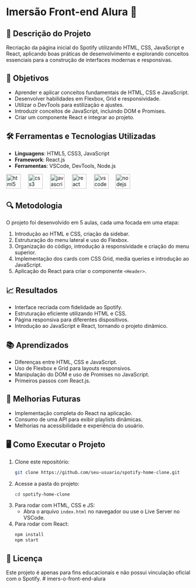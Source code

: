 # Imersão Front-end Alura 🚀  

## 📜 Descrição do Projeto  
Recriação da página inicial do Spotify utilizando HTML, CSS, JavaScript e React, aplicando boas práticas de desenvolvimento e explorando conceitos essenciais para a construção de interfaces modernas e responsivas.

## 🎯 Objetivos  
- Aprender e aplicar conceitos fundamentais de HTML, CSS e JavaScript.  
- Desenvolver habilidades em Flexbox, Grid e responsividade.  
- Utilizar o DevTools para estilização e ajustes.  
- Introduzir conceitos de JavaScript, incluindo DOM e Promises.  
- Criar um componente React e integrar ao projeto.  

## 🛠 Ferramentas e Tecnologias Utilizadas  
- **Linguagens**: HTML5, CSS3, JavaScript  
- **Framework**: React.js  
- **Ferramentas**: VSCode, DevTools, Node.js  

<div align="left">
  <img src="https://cdn.jsdelivr.net/gh/devicons/devicon/icons/html5/html5-original.svg" height="40" alt="html5 logo"  />
  <img width="12" />
  <img src="https://cdn.jsdelivr.net/gh/devicons/devicon/icons/css3/css3-original.svg" height="40" alt="css3 logo"  />
  <img width="12" />
  <img src="https://cdn.jsdelivr.net/gh/devicons/devicon/icons/javascript/javascript-original.svg" height="40" alt="javascript logo"  />
  <img width="12" />
  <img src="https://cdn.jsdelivr.net/gh/devicons/devicon/icons/react/react-original.svg" height="40" alt="react logo"  />
  <img width="12" />
  <img src="https://cdn.jsdelivr.net/gh/devicons/devicon/icons/vscode/vscode-original.svg" height="40" alt="vscode logo"  />
  <img width="12" />
  <img src="https://cdn.jsdelivr.net/gh/devicons/devicon/icons/nodejs/nodejs-original.svg" height="40" alt="nodejs logo"  />
</div>

###

## 🔍 Metodologia  
O projeto foi desenvolvido em 5 aulas, cada uma focada em uma etapa:  
1. Introdução ao HTML e CSS, criação da sidebar.  
2. Estruturação do menu lateral e uso do Flexbox.  
3. Organização do código, introdução à responsividade e criação do menu superior.  
4. Implementação dos cards com CSS Grid, media queries e introdução ao JavaScript.  
5. Aplicação do React para criar o componente `<Header>`.  

## 📈 Resultados  
- Interface recriada com fidelidade ao Spotify.  
- Estruturação eficiente utilizando HTML e CSS.  
- Página responsiva para diferentes dispositivos.  
- Introdução ao JavaScript e React, tornando o projeto dinâmico.  

## 📚 Aprendizados  
- Diferenças entre HTML, CSS e JavaScript.  
- Uso de Flexbox e Grid para layouts responsivos.  
- Manipulação do DOM e uso de Promises no JavaScript.  
- Primeiros passos com React.js.  

## 🚀 Melhorias Futuras  
- Implementação completa do React na aplicação.  
- Consumo de uma API para exibir playlists dinâmicas.  
- Melhorias na acessibilidade e experiência do usuário.  

## 🖥 Como Executar o Projeto  
1. Clone este repositório:  
   ```bash
   git clone https://github.com/seu-usuario/spotify-home-clone.git
   ```
2. Acesse a pasta do projeto:  
   ```bash
   cd spotify-home-clone
   ```
3. Para rodar com HTML, CSS e JS:  
   - Abra o arquivo `index.html` no navegador ou use o Live Server no VSCode.  
4. Para rodar com React:  
   ```bash
   npm install  
   npm start  
   ```

## 📄 Licença
Este projeto é apenas para fins educacionais e não possui vinculação oficial com o Spotify. # imers-o-front-end-alura